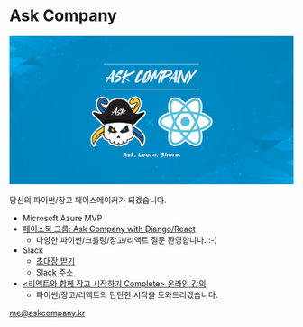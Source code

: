 # Ask Company

![](./assets/profile01.jpg)

당신의 파이썬/장고 페이스메이커가 되겠습니다.

+ Microsoft Azure MVP
+ [페이스북 그룹: Ask Company with Django/React](https://www.facebook.com/groups/askdjango)
    - 다양한 파이썬/크롤링/장고/리액트 질문 환영합니다. :-)
+ Slack
    - [초대장 받기](https://askcompany-kr.slack.com/join/shared_invite/zt-dyljnuxh-s_IBU5G42JCPWpDlmAgwuA)
    - [Slack 주소](https://askcompany-kr.slack.com/)
+ [<리액트와 함께 장고 시작하기 Complete> 온라인 강의](https://educast.com/course/web/ZU53)
    - 파이썬/장고/리액트의 탄탄한 시작을 도와드리겠습니다.

me@askcompany.kr

